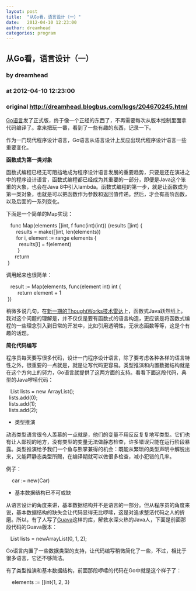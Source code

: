 ```yaml
---
layout: post
title:  "从Go看，语言设计（一）"
date:   2012-04-10 12:23:00
author: dreamhead
categories: program
---
```


## 从Go看，语言设计（一）
### by dreamhead
### at 2012-04-10 12:23:00
### original <http://dreamhead.blogbus.com/logs/204670245.html>

<p><a href="http://golang.org/">Go语言</a>发了正式版，终于像一个正经的东西了，不再需要每次从版本控制里面拿代码编译了。拿来把玩一番，看到了一些有趣的东西，记录一下。</p>
<p>作为一门现代程序设计语言，Go语言从语言设计上反应出现代程序设计语言一些重要变化。</p>
<p><strong>函数成为第一类对象</strong></p>
<p>函数式编程已经无可阻挡地成为程序设计语言发展的重要趋势，只要是还在演进之中的程序设计语言，函数式编程都已经成为其重要的一部分，即便是Java这个笨重的大象，也会在Java 8中引入lambda。函数式编程的第一步，就是让函数成为第一类对象，也就是可以把函数作为参数和返回值传递。然后，才会有高阶函数，以及后面的一系列变化。</p>
<p>下面是一个简单的Map实现：</p>
<p><span style="white-space:pre">	</span>func Map(elements []int, f func(int)(int)) (results []int) {<br><span style="white-space:pre">		</span>results = make([]int, len(elements))<br><span style="white-space:pre">		</span>for i, element := range elements {<br><span style="white-space:pre">			</span>results[i] = f(element)<br><span style="white-space:pre">		</span>}<br><span style="white-space:pre">		</span>return<br><span style="white-space:pre">	</span>}</p>
<p>调用起来也很简单：</p>
<p><span style="white-space:pre">	</span>result := Map(elements, func(element int) int {<br><span style="white-space:pre">		</span>return element + 1<br><span style="white-space:pre">	</span>})</p>
<p>稍微多说几句，在<a href="http://www.thoughtworks.com/articles/technology-radar-march-2012">新一期的ThoughtWorks技术雷达</a>上，函数式Java跃然纸上。我对这个问题的理解是，并不仅仅是要有函数式的语言构造，更应该是将函数式编程的一些理念引入到日常的开发中，比如引用透明性，无状态函数等等，这是个有趣的话题。</p>
<p><strong>简化代码编写</strong></p>
<p>程序员每天要写很多代码，设计一门程序设计语言，除了要考虑各种各样的语言特性之外，很重要的一点就是，就是让写代码更容易。类型推演和内置数据结构就是在这个方向上的努力，Go语言就提供了这两方面的支持。看看下面这段代码，典型的Java啰嗦代码：</p>
<p><span style="white-space:pre">	</span>List lists = new ArrayList();<br><span style="white-space:pre">	</span>lists.add(0);<br><span style="white-space:pre">	</span>lists.add(1);<br><span style="white-space:pre">	</span>lists.add(2);</p>
<ul>
<li>类型推演</li>
</ul>
<p>动态类型语言很令人羡慕的一点就是，他们的变量不用反反复复地写类型。它们也有让人鄙视的地方，没有类型的变量无法做静态检查，许多错误只能在运行阶段暴露。类型推演给予我们一个鱼与熊掌兼得的机会：既能从繁琐的类型声明中解脱出来，又能拜静态类型所赐，在编译期就可以做很多检查，减小犯错的几率。</p>
<p>例子：</p>
<p>    car := new(Car)</p>
<ul>
<li>基本数据结构已不可或缺</li>
</ul>
<p>从语言设计的角度来讲，基本数据结构并不是语言的一部分。但从程序员的角度来说，基本数据结构的缺失会让代码显得无比啰嗦，这是对追求整洁代码之人的折磨。所以，有了人写了<a href="http://code.google.com/p/guava-libraries/">Guava</a>这样的库，解救水深火热的Java人，下面是前面那段代码的Guava版本：</p>
<p><span style="white-space:pre">	</span>List lists = newArrayList(0, 1, 2);</p>
<p>Go语言内置了一些数据类型的支持，让代码编写稍微简化了一些，不过，相比于很多语言，它还不够简洁。</p>
<p>有了类型推演和基本数据结构，前面那段啰嗦的代码在Go中就是这个样子了：</p>
<p>    elements := []int{1, 2, 3}</p>